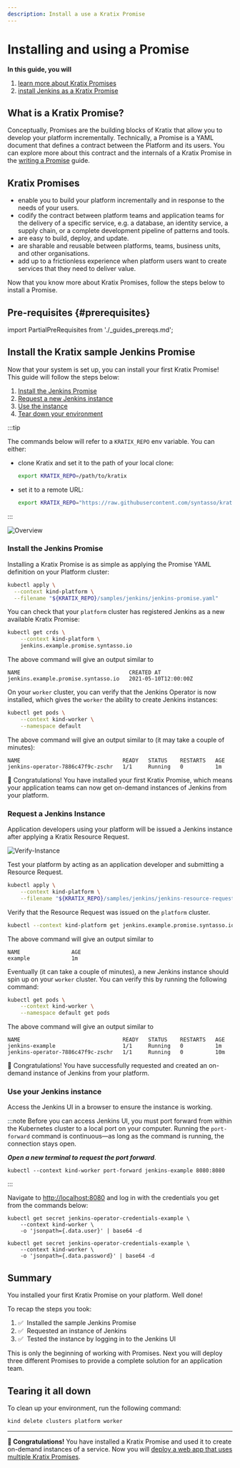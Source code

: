 ```yaml
---
description: Install a use a Kratix Promise
---
```


# Installing and using a Promise

**In this guide, you will**
1. [learn more about Kratix Promises](#what-is-a-kratix-promise)
1. [install Jenkins as a Kratix Promise](#install-the-kratix-sample-jenkins-promise)

## What is a Kratix Promise?

Conceptually, Promises are the building blocks of Kratix that allow you to develop your platform incrementally. Technically, a Promise is a YAML document that defines a contract between the Platform and its users. You can explore more about this contract and the internals of a Kratix Promise in the [writing a Promise](writing-a-promise) guide.

## Kratix Promises

* enable you to build your platform incrementally and in response to the needs of your users.
* codify the contract between platform teams and application teams for the delivery of a specific service, e.g. a database, an identity service, a supply chain, or a complete development pipeline of patterns and tools.
* are easy to build, deploy, and update.
* are sharable and reusable between platforms, teams, business units, and other organisations.
* add up to a frictionless experience when platform users want to create services that they need to deliver value.

Now that you know more about Kratix Promises, follow the steps below to install a Promise.

## Pre-requisites {#prerequisites}

import PartialPreRequisites from './_guides_prereqs.md';

<PartialPreRequisites />

## Install the Kratix sample Jenkins Promise

Now that your system is set up, you can install your first Kratix Promise! This guide will follow the steps below:

1. [Install the Jenkins Promise](#install-the-jenkins-promise)
1. [Request a new Jenkins instance](#request-instance)
1. [Use the instance](#use-instance)
1. [Tear down your environment](#teardown)

:::tip

The commands below will refer to a `KRATIX_REPO` env variable. You can either:

* clone Kratix and set it to the path of your local clone:
    ```bash
    export KRATIX_REPO=/path/to/kratix
    ```
* set it to a remote URL:
    ```bash
    export KRATIX_REPO="https://raw.githubusercontent.com/syntasso/kratix/main"
    ```
:::

![Overview](/img/docs/Treasure_Trove-Install_a_Promise.jpeg)


### Install the Jenkins Promise

Installing a Kratix Promise is as simple as applying the Promise YAML definition on your Platform cluster:

```bash
kubectl apply \
  --context kind-platform \
  --filename "${KRATIX_REPO}/samples/jenkins/jenkins-promise.yaml"
```

You can check that your `platform` cluster has registered Jenkins as a new available Kratix Promise:

```bash
kubectl get crds \
    --context kind-platform \
    jenkins.example.promise.syntasso.io
```

The above command will give an output similar to
```console
NAME                                  CREATED AT
jenkins.example.promise.syntasso.io   2021-05-10T12:00:00Z
```

On your `worker` cluster, you can verify that the Jenkins Operator is now installed, which gives the `worker` the ability to create Jenkins instances:

```bash
kubectl get pods \
    --context kind-worker \
    --namespace default
```

The above command will give an output similar to (it may take a couple of minutes):

```console
NAME                                READY   STATUS    RESTARTS   AGE
jenkins-operator-7886c47f9c-zschr   1/1     Running   0          1m
```

🎉  Congratulations! You have installed your first Kratix Promise, which means your application teams can now get on-demand instances of Jenkins from your platform.

### <a name="request-instance"></a>Request a Jenkins Instance

Application developers using your platform will be issued a Jenkins instance after applying a Kratix Resource Request.

![Verify-Instance](/img/docs/Treasure_Trove-Get_an_instance.jpeg)

Test your platform by acting as an application developer and submitting a Resource Request.
```bash
kubectl apply \
    --context kind-platform \
    --filename "${KRATIX_REPO}/samples/jenkins/jenkins-resource-request.yaml"
```

Verify that the Resource Request was issued on the `platform` cluster.
```bash
kubectl --context kind-platform get jenkins.example.promise.syntasso.io
```

The above command will give an output similar to
```console
NAME                AGE
example             1m
```

Eventually (it can take a couple of minutes), a new Jenkins instance should spin up on your `worker` cluster. You can verify this by running the following command:

```bash
kubectl get pods \
    --context kind-worker \
    --namespace default get pods
```

The above command will give an output similar to
```console
NAME                                READY   STATUS    RESTARTS   AGE
jenkins-example                     1/1     Running   0          1m
jenkins-operator-7886c47f9c-zschr   1/1     Running   0          10m
```

🎉  Congratulations! You have successfully requested and created an on-demand instance of Jenkins from your platform.

### Use your Jenkins instance

Access the Jenkins UI in a browser to ensure the instance is working.

:::note
Before you can access Jenkins UI, you must port forward from within the Kubernetes cluster to a local port on your computer. Running the `port-forward` command is continuous&mdash;as long as the command is running, the connection stays open.

_**Open a new terminal to request the port forward**_.

```console
kubectl --context kind-worker port-forward jenkins-example 8080:8080
```

:::

Navigate to [http://localhost:8080](http://localhost:8080) and log in with the credentials you get from the commands below:

```console jsx title="username"
kubectl get secret jenkins-operator-credentials-example \
    --context kind-worker \
    -o 'jsonpath={.data.user}' | base64 -d
```
```console jsx title="password"
kubectl get secret jenkins-operator-credentials-example \
    --context kind-worker \
    -o 'jsonpath={.data.password}' | base64 -d
```

## Summary

You installed your first Kratix Promise on your platform. Well done!

To recap the steps you took:
1. ✅&nbsp;&nbsp;Installed the sample Jenkins Promise
1. ✅&nbsp;&nbsp;Requested an instance of Jenkins
1. ✅&nbsp;&nbsp;Tested the instance by logging in to the Jenkins UI

This is only the beginning of working with Promises. Next you will deploy three different Promises to provide a complete solution for an application team.

## <a name="teardown"></a>Tearing it all down
To clean up your environment, run the following command:

```bash
kind delete clusters platform worker
```

---

**🎉 Congratulations!** You have installed a Kratix Promise and used it to create on-demand instances of a service. Now you will [deploy a web app that uses multiple Kratix Promises](multiple-promises).
